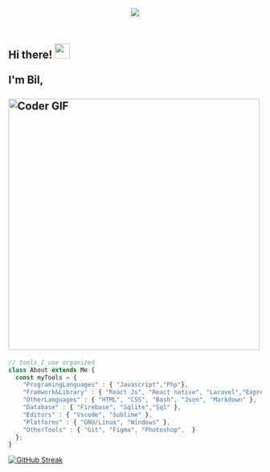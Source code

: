 <center>
    <img src="assets/cover.gif">
</center>
<h2 align="left">
 <abc>
  <br>Hi there! <img src="https://user-images.githubusercontent.com/42378118/110234147-e3259600-7f4e-11eb-95be-0c4047144dea.gif" width="30"><br>
  <br> I'm Bil, <br>
  <br>
    <img src="https://media.giphy.com/media/SWoSkN6DxTszqIKEqv/giphy.gif" alt="Coder GIF" width="500">
 </abc>
</h2> 

```javascript
// tools_I_use organized
class About extends Me { 
  const myTools = {  
    "ProgramingLanguages" : { "Javascript","Php"},
    "Framwork&Library" : { "React Js", "React native", "Laravel","Express js"},
    "OtherLanguages" : { "HTML", "CSS", "Bash", "Json", "Markdown" },
    "Database" : { "Firebase", "Sqlite","Sql" },
    "Editors" : { "Vscode", "Sublime" },
    "Platforms" : { "GNU/Linux", "Windows" },
    "OtherTools" : { "Git", "Figma", "Photoshop",  }
  };
}
```

[![GitHub Streak](http://github-readme-streak-stats.herokuapp.com?user=bilwifi&theme=Javascript&date_format=j%20M%5B%20Y%5D)](https://git.io/streak-stats)

<!--
**bilwifi/bilwifi** is a ✨ _special_ ✨ repository because its `README.md` (this file) appears on your GitHub profile.

Here are some ideas to get you started:

- 🔭 I’m currently working on ...
- 🌱 I’m currently learning ...
- 👯 I’m looking to collaborate on ...
- 🤔 I’m looking for help with ...
- 💬 Ask me about ...
- 📫 How to reach me: ...
- 😄 Pronouns: ...
- ⚡ Fun fact: ...
-->
